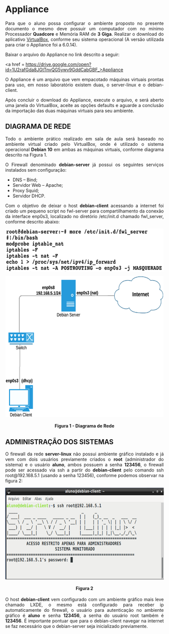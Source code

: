 # Appliance
<p align="justify">Para que o aluno possa configurar o ambiente proposto no presente documento o mesmo deve possuir um computador com no mínimo Processador <b>Quadcore</b> e Memória RAM de <b>3 Giga</b>.
Realizar o download do aplicativo <a href = https://www.virtualbox.org/wiki/Downloads>VirtualBox</a>, conforme seu sistema operacional (A versão utilizada para criar o Appliance foi a 6.0.14).</p>


Baixar o arquivo do Appliance no link descrito a seguir:

<a href = https://drive.google.com/open?id=1U2rafGda8JGtTnvQG5ywv9GddCabGBF_>Appliance</a>

<p align="justify">O Appliance é um arquivo que vem empacotado máquinas virtuais prontas para uso, em nosso laboratório existem duas, o server-linux e o debian-client.</p>

<p align="justify">Após concluir o download do Appliance, execute o arquivo, e será aberto uma janela do VirtualBox, aceite as opções defaults e aguarde a conclusão da importação das duas máquinas virtuais para seu ambiente.</p>

## DIAGRAMA DE REDE

<p align="justify">Todo o ambiente prático realizado em sala de aula será baseado no ambiente virtual criado pelo VirtualBox, onde é utilizado o sistema operacional <b>Debian 10</b> em ambas as máquinas virtuais, conforme diagrama descrito na Figura 1.</p>
<p align="justify">O Firewall denominado <b>debian-server</b> já possui os seguintes serviços instalados sem configuração:</p>

 * DNS – Bind;
 * Servidor Web – Apache;
 * Proxy Squid;
 * Servidor DHCP.

<p align="justify">Com o objetivo de deixar o host <b>debian-client</b> acessando a internet foi criado um pequeno script no fwl-server para compartilhamento da conexão da interface enp0s3, localizado no diretório /etc/init.d chamado fwl_server, conforme descrito abaixo:</p>

<p align="center"><img src="images/firewall.png"  width="650" height="136" align="middle"/></p>

<p align="center"><img src="images/Basic-Network.png"  width="650" height="447" align="middle"/></p>
<h4 align="middle">Figura 1 - Diagrama de Rede</h4>

## ADMINISTRAÇÃO DOS SISTEMAS

<p align="justify">O firewall da rede <B>server-linux</B> não possui ambiente gráfico instalado e já vem com dois usuários previamente criados o <b>root</b> (administrador do sistema) e o usuário <b>aluno</b>, ambos possuem a senha <b>123456</b>, o firewall pode ser acessado via ssh a partir do <b>debian-client</b> pelo comando ssh root@192.168.5.1 (usando a senha 123456), conforme podemos observar na figura 2:</p>


<p align="center"><img src="images/login.png"  width="650" height="290" align="middle"/></p>

<h4 align="middle">Figura 2</h4>

<p align="justify">O host <b>debian-client</b> vem configurado com um ambiente gráfico mais leve chamado LXDE, o mesmo está configurado para receber ip automaticamente do firewall, o usuário para autenticação no ambiente gráfico é <b>aluno</b> e senha <b>123456</b>, a senha do usuário root também é <b>123456</b>.
É importante pontuar que para o debian-client navegar na internet se faz necessário que o debian-server seja inicializado previamente.</p>

